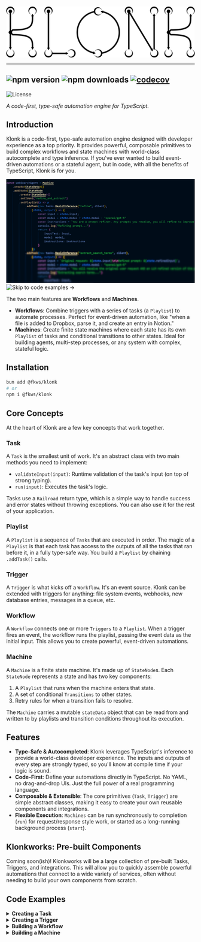 <p align="center">
  <picture>
    <source media="(prefers-color-scheme: dark)" srcset="./.github/assets/KLONK_white.png">
    <source media="(prefers-color-scheme: light)" srcset="./.github/assets/KLONK_black.png">
    <img alt="Klonk Logo" src="./.github/assets/KLONK_black.png">
  </picture>
</p>

---

![npm version](https://img.shields.io/npm/v/@fkws/klonk)
![npm downloads](https://img.shields.io/npm/dm/@fkws/klonk)
[![codecov](https://codecov.io/gh/klar-web-services/klonk/branch/main/graph/badge.svg?token=2R145SOCWH)](https://codecov.io/gh/klar-web-services/klonk)
---

![License](https://img.shields.io/github/license/klar-web-services/klonk)

*A code-first, type-safe automation engine for TypeScript.*

## Introduction
Klonk is a code-first, type-safe automation engine designed with developer experience as a top priority. It provides powerful, composable primitives to build complex workflows and state machines with world-class autocomplete and type inference. If you've ever wanted to build event-driven automations or a stateful agent, but in code, with all the benefits of TypeScript, Klonk is for you.

![Code](./.github/assets/blurry.png)
![Skip to code examples ->](https://github.com/klar-web-services/klonk?tab=readme-ov-file#code-examples)

The two main features are **Workflows** and **Machines**.

- **Workflows**: Combine triggers with a series of tasks (a `Playlist`) to automate processes. Perfect for event-driven automation, like "when a file is added to Dropbox, parse it, and create an entry in Notion."
- **Machines**: Create finite state machines where each state has its own `Playlist` of tasks and conditional transitions to other states. Ideal for building agents, multi-step processes, or any system with complex, stateful logic.

## Installation
```bash
bun add @fkws/klonk
# or
npm i @fkws/klonk
```

## Core Concepts

At the heart of Klonk are a few key concepts that work together.

### Task
A `Task` is the smallest unit of work. It's an abstract class with two main methods you need to implement:
- `validateInput(input)`: Runtime validation of the task's input (on top of strong typing).
- `run(input)`: Executes the task's logic.

Tasks use a `Railroad` return type, which is a simple way to handle success and error states without throwing exceptions. You can also use it for the rest of your application.

### Playlist
A `Playlist` is a sequence of `Tasks` that are executed in order. The magic of a `Playlist` is that each task has access to the outputs of all the tasks that ran before it, in a fully type-safe way. You build a `Playlist` by chaining `.addTask()` calls.

### Trigger
A `Trigger` is what kicks off a `Workflow`. It's an event source. Klonk can be extended with triggers for anything: file system events, webhooks, new database entries, messages in a queue, etc.

### Workflow
A `Workflow` connects one or more `Triggers` to a `Playlist`. When a trigger fires an event, the workflow runs the playlist, passing the event data as the initial input. This allows you to create powerful, event-driven automations.

### Machine
A `Machine` is a finite state machine. It's made up of `StateNode`s. Each `StateNode` represents a state and has two key components:
1.  A `Playlist` that runs when the machine enters that state.
2.  A set of conditional `Transitions` to other states.
3.  Retry rules for when a transition fails to resolve.

The `Machine` carries a mutable `stateData` object that can be read from and written to by playlists and transition conditions throughout its execution.

## Features
- **Type-Safe & Autocompleted**: Klonk leverages TypeScript's inference to provide a world-class developer experience. The inputs and outputs of every step are strongly typed, so you'll know at compile time if your logic is sound.
- **Code-First**: Define your automations directly in TypeScript. No YAML, no drag-and-drop UIs. Just the full power of a real programming language.
- **Composable & Extensible**: The core primitives (`Task`, `Trigger`) are simple abstract classes, making it easy to create your own reusable components and integrations.
- **Flexible Execution**: `Machines` can be run synchronously to completion (`run`) for request/response style work, or started as a long-running background process (`start`).

## Klonkworks: Pre-built Components
Coming soon(ish)! Klonkworks will be a large collection of pre-built Tasks, Triggers, and integrations. This will allow you to quickly assemble powerful automations that connect to a wide variety of services, often without needing to build your own components from scratch.

## Code Examples
<details>
<summary><b>Creating a Task</b></summary>

Here's how you create a custom `Task`. This task uses an AI client to perform text inference.

```typescript
import { Railroad, Task } from "@fkws/klonk";
import { OpenRouterClient } from "./common/OpenrouterClient"
import { Model } from "./common/models";

type TABasicTextInferenceInput = {
    inputText: string;
    instructions?: string;
    model: Model;
};

type TABasicTextInferenceOutput = {
    text: string;
};

// A Task is a generic class. You provide the Input, Output, and an Ident (a unique string literal for the task).
export class TABasicTextInference<IdentType extends string> extends Task<
    TABasicTextInferenceInput,  // These type parameters are part of the secret sauce typing system Klonk uses.
    TABasicTextInferenceOutput, // Input Type, Output Type, Ident Type
    IdentType
> {
    constructor(ident: IdentType, public client: OpenRouterClient) {
        super(ident);
        if (!this.client) {
            throw new Error("[TABasicTextInference] An IOpenRouter client instance is required.");
        }
    }

    // validateInput is for runtime validation of the data your task receives.
    async validateInput(input: TABasicTextInferenceInput): Promise<boolean> {
        if (!input.inputText || !input.model) {
            return false;
        }
        return true;
    }

    // The core logic of your task. It must return a Railroad type.
    async run(input: TABasicTextInferenceInput): Promise<Railroad<TABasicTextInferenceOutput>> {
        try {
            const result = await this.client.basicTextInference({
                inputText: input.inputText,
                instructions: input.instructions,
                model: input.model
            });
            // On success, return a success object with your data.
            return {
                success: true, // Railroad is a simple result type
                data: {
                    text: result
                }
            };
        } catch (error) {
            // On failure, return an error object. The next Task's input builder will react to this.
            return {
                success: false,
                error: error instanceof Error ? error : new Error(String(error))
            };
        }
    }
}
```
</details>

<details>
<summary><b>Creating a Trigger</b></summary>

Here's an example of a custom `Trigger`. This trigger fires on a given interval and pushes the current date as its event data.

```typescript
import { Trigger } from '@fkws/klonk';

// A simple trigger that fires every `intervalMs` with the current date.
// You define the shape of the data the trigger will provide, in this case `{ now: Date }`.
export class IntervalTrigger<TIdent extends string> extends Trigger<TIdent, { now: Date }> {
    private intervalId: NodeJS.Timeout | null = null;

    constructor(ident: TIdent, private intervalMs: number) {
        super(ident); // Pass the unique identifier to the parent constructor.
    }

    // The start method is called by the Workflow to begin listening for events.
    async start(): Promise<void> {
        if (this.intervalId) return; // Prevent multiple intervals.

        this.intervalId = setInterval(() => {
            // When an event occurs, use pushEvent to add it to the internal queue for the workflow to poll.
            this.pushEvent({ now: new Date() });
        }, this.intervalMs);
    }

    // The stop method cleans up any resources, like intervals or open connections.
    async stop(): Promise<void> {
        if (this.intervalId) {
            clearInterval(this.intervalId);
            this.intervalId = null;
        }
    }
}
```
</details>

<details>
<summary><b>Building a Workflow</b></summary>

Workflows are perfect for event-driven automations. This example creates a workflow that triggers when a new invoice PDF is added to a Dropbox folder. It then parses the invoice and creates a new item in a Notion database.

Notice how the `builder` function for each task (`(source, outputs) => { ... }`) has access to the initial `source` data (from the trigger) and the `outputs` of all previous tasks. Klonk automatically infers the types for `source` and `outputs`!

```typescript
import { z } from 'zod';
import { Workflow } from '@fkws/klonk';

// The following example requires a lot of tasks, integrations and a trigger.
// Soon, you will be able to import these from @fkws/klonkworks.
import { TACreateNotionDatabaseItem, TANotionGetTitlesAndIdsForDatabase, TAParsePdfAi, TADropboxDownloadFile } from '@fkws/klonkworks/tasks';
import { INotion, IOpenRouter, IDropbox } from '@fkws/klonkworks/integrations';
import { TRDropboxFileAdded } from '@fkws/klonkworks/triggers';

// Providers and clients are instantiated as usual.
const notionProvider = new INotion({apiKey: process.env.NOTION_API_KEY!});
const openrouterProvider = new IOpenRouter({apiKey: process.env.OPENROUTER_API_KEY!});
const dropboxProvider = new IDropbox({
    appKey: process.env.DROPBOX_APP_KEY!,
    appSecret: process.env.DROPBOX_APP_SECRET!,
    refreshToken: process.env.DROPBOX_REFRESH_KEY!
});

// Start building a workflow.
const workflow = Workflow.create().addTrigger(
    // A workflow is initiated by one or more triggers.
    new TRDropboxFileAdded("dropbox-trigger", {
        client: dropboxProvider,
        folderPath: process.env.DROPBOX_INVOICES_FOLDER_PATH ?? "",
    })
).setPlaylist(p => p // Builder function allows complex types to be assembled!
    .addTask( // .addTask() adds a task to the playlist.
        new TANotionGetTitlesAndIdsForDatabase("get-payees", notionProvider),
        // The second argument to addTask builds the input for that task.
        // `source` is the data from the trigger, `outputs` contains all previous task outputs.
        (source, outputs) => {
            return { database_id: process.env.NOTION_PAYEES_DATABASE_ID!}
        }
    ).addTask(
        new TANotionGetTitlesAndIdsForDatabase("get-expense-types", notionProvider),
        (source, outputs) => { // Type inference works for source and outputs!
            return { database_id: process.env.NOTION_EXPENSE_TYPES_DATABASE_ID!}
        }
    ).addTask(
        new TADropboxDownloadFile("download-invoice-pdf", dropboxProvider),
        (source, outputs) => {
            // The `source` object contains the trigger ident, so you can handle multiple triggers.
            if (source.triggerIdent == "dropbox-trigger") {
                return { file_metadata: source.data}
            } else {
                throw new Error(`Trigger ${source.triggerIdent} is not implemented for task download-invoice-pdf.`)
            }
        }
    ).addTask(
        new TAParsePdfAi("parse-invoice", openrouterProvider),
        (source, outputs) => {
            // Access the outputs of previous tasks via the `outputs` object.
            // The keys are the idents you provided to the tasks.
            const downloadResult = outputs['download-invoice-pdf'];
            if (!downloadResult.success) {
                throw downloadResult.error ?? new Error('Failed to download invoice PDF');
            }

            const payeesResult = outputs['get-payees'];
            if (!payeesResult.success) {
                throw payeesResult.error ?? new Error('Failed to load payees');
            }

            const expenseTypesResult = outputs['get-expense-types'];
            if (!expenseTypesResult.success) {
                throw expenseTypesResult.error ?? new Error('Failed to load expense types');
            }

            const payees = payeesResult.data;
            const expenseTypes = expenseTypesResult.data;

            return {
                pdf: downloadResult.data.file,
                instructions: "Extract data from the invoice",
                schema: z.object({
                    payee: z.enum(payees.map(p => p.id) as [string, ...string[]])
                        .describe("The payee id of the invoice according to this map: " + JSON.stringify(payees, null, 2)),
                    total: z.number()
                        .describe("The total amount of the invoice."),
                    invoice_date: z.string()
                        .regex(/^\d{4}-\d{2}-\d{2}$/)
                        .describe("The date of the invoice as an ISO 8601 string (YYYY-MM-DD)."),
                    expense_type: z.enum(expenseTypes.map(e => e.id) as [string, ...string[]])
                        .describe("The expense type id of the invoice according to this map: " + JSON.stringify(expenseTypes, null, 2))
                })
            }
        }
    ).addTask(
        new TACreateNotionDatabaseItem("create-notion-invoice", notionProvider),
        (source, outputs) => {
            const invoiceResult = outputs['parse-invoice'];
            if (!invoiceResult.success) {
                throw invoiceResult.error ?? new Error('Failed to parse invoice');
            }
            const invoiceData = invoiceResult.data;
            const properties = {
                'Name': { 'title': [{ 'text': { 'content': 'Invoice' } }] },
                'Payee': { 'relation': [{ 'id': invoiceData.payee }] },
                'Total': { 'number': invoiceData.total },
                'Invoice Date': { 'date': { 'start': invoiceData.invoice_date } },
                'Expense Type': { 'relation': [{ 'id': invoiceData.expense_type }] }
            };
            return {
                database_id: process.env.NOTION_INVOICES_DATABASE_ID!,
                properties: properties
            }
        }
    )
)

// Run the workflow
console.log('[WCreateNotionInvoiceFromFile] Starting workflow...');
// .start() begins the workflow's trigger polling loop.
workflow.start({
    // The callback is executed every time the playlist successfully completes.
    callback: (source, outputs) => {
        console.log('[WCreateNotionInvoiceFromFile] Workflow completed');
        console.dir({
            source,
            outputs
        }, { depth: null });
    }
});
```
</details>

<details>
<summary><b>Building a Machine</b></summary>

`Machines` are ideal for building complex, stateful agents. This example shows a simple AI agent that takes a user's query, refines it, performs a web search, and then generates a final response.

The `Machine` manages a `StateData` object. Each `StateNode`'s `Playlist` can modify this state, and the `Transitions` between states can use it to decide which state to move to next.

```typescript
import { Machine, StateNode } from "@fkws/klonk"
import { OpenRouterClient } from "./tasks/common/OpenrouterClient" 
import { Model } from "./tasks/common/models"
import { TABasicTextInference } from "./tasks/TABasicTextInference"
import { TASearchOnline } from "./tasks/TASearchOnline"

type StateData = {
    input: string;
    output?: string;
    model?: Model;
    refinedInput?: string;
    searchTerm?: string;
    searchResults?: {
        results: {
            url: string;
            title: string;
            content: string;
            raw_content?: string | undefined;
            score: string;
        }[];
        query: string;
        answer?: string | undefined;
        images?: string[] | undefined;
        follow_up_questions?: string[] | undefined;
        response_time: string;
    },
    finalResponse?: string;
}

const client = new OpenRouterClient(process.env.OPENROUTER_API_KEY!)

const webSearchAgent = Machine
    .create<StateData>()
    .addState(StateNode
        .create<StateData>()
        .setIdent("refine_and_extract")
        .setPlaylist(p => p // Builder function allows complex types to be assembled!
            .addTask(new TABasicTextInference("refine", client),
                (state, outputs) => { // This function constructs the INPUT of the task from the state and outputs of previous tasks
                    const input = state.input;
                    const model = state.model ? state.model : "openai/gpt-5"
                    const instructions = `You are a prompt refiner. Any prompts you receive, you will refine to improve LLM performance. Break down the prompt by Intent, Mood, and Instructions. Do NOT reply or answer the user's message! ONLY refine the prompt.`;
                    return {
                        inputText: input,
                        model: model,
                        instructions: instructions
                    }
                })
            .addTask(new TABasicTextInference("extract_search_terms", client),
                (state, outputs) => {
                    const input = `Original request: ${state.input}\n\nRefined prompt: ${state.refinedInput}`;
                    const model = state.model ? state.model : "openai/gpt-5"
                    const instructions = `You will receive the original user request AND an LLM refined version of the prompt. Please use both to extract one short web search query that will retrieve useful results.`;
                    return {
                        inputText: input,
                        model: model,
                        instructions: instructions
                    }
                })
            .finally((state, outputs) => { // The finally block allows the playlist to react to the last task and to modify state data before the run ends.
                if (outputs.refine.success) {
                    state.refinedInput = outputs.refine.data.text
                } else {
                    state.refinedInput = "Sorry, an error occurred: " + outputs.refine.error
                }

                if (outputs.extract_search_terms.success) {
                    state.searchTerm = outputs.extract_search_terms.data.text
                }
            }))
        .retryLimit(3) // Simple retry rule setters. Also includes .preventRetry() to disable retries entirely and .retryDelayMs(delayMs) to set the delay between retries. Default is infinite retries at 1000ms delay.
        .addTransition({
            to: "search_web", // Transitions refer to states by their ident.
            condition: async (stateData: StateData) => stateData.searchTerm ? true : false,
            weight: 2 // Weight determines the order in which transitions are tried. Higher weight = higher priority.
        })
        .addTransition({
            to: "generate_response",
            condition: async (stateData: StateData) => true,
            weight: 1
        }),
        { initial: true } // The machine needs an initial state.
    )
    .addState(StateNode.create<StateData>()
        .setIdent("search_web")
        .setPlaylist(p => p
            .addTask(new TASearchOnline("search"),
            (state, outputs) => {
                return {
                    query: state.searchTerm! // We are sure that the searchTerm is not undefined because of the transition condition.
                }
            })
            .finally((state, outputs) => {
                if(outputs.search.success) {
                    state.searchResults = outputs.search.data
                }
            }))
        .addTransition({
            to: "generate_response",
            condition: async (stateData: StateData) => true,
            weight: 1
        })
    )
    .addState(StateNode.create<StateData>()
        .setIdent("generate_response")
        .setPlaylist(p => p
            .addTask(new TABasicTextInference("generate_response", client),
            (state, outputs) => {
                return {
                    inputText: state.input,
                    model: state.model ? state.model : "openai/gpt-5",
                    instructions: "You will receive a user request and a refined prompt. There may also be search results. Based on the information, please write a professional response to the user's request."
                }
            })
            .finally((state, outputs) => {
                if(outputs.generate_response.success) {
                    state.finalResponse = outputs.generate_response.data.text
                }
                else {
                    state.finalResponse = "Sorry, an error occurred: " + outputs.generate_response.error
                }
            })
    ))
    .finalize({ // Finalize your machine to make it ready to run. Verbose machines emit JSON logs. If you don't provide an ident, a uuidv4 will be generated for it.
        verbose: true,
        ident: "web-search-agent"
    })

// ------------- EXECUTION: -------------

const state: StateData = { // The state object is mutable and is passed to the machine and playlists.
    input: "How do I update AMD graphic driver?",
    model: "openai/gpt-4o-mini"
}

// The .run() method executes the machine until it reaches a terminal state
// (leaf, failed, out of retries, looped back to initial state)
// and returns the final state. The original state object is also mutated.
const finalState = await webSearchAgent.run(state)

console.log(finalState.finalResponse) // The final state is returned.
// Or simply:
console.log(state.finalResponse) // original state object is also mutated.
```
</details>
